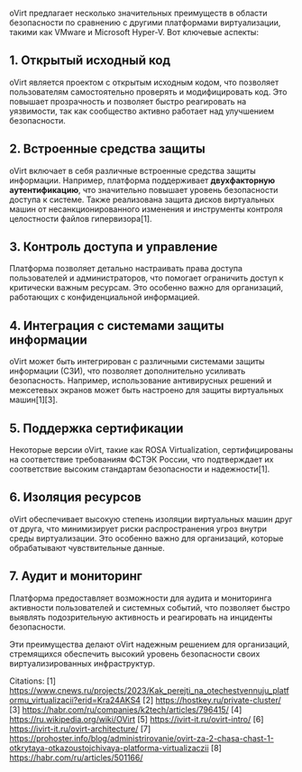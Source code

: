 oVirt предлагает несколько значительных преимуществ в области безопасности по сравнению с другими платформами виртуализации, такими как VMware и Microsoft Hyper-V. Вот ключевые аспекты:

## 1. **Открытый исходный код**
oVirt является проектом с открытым исходным кодом, что позволяет пользователям самостоятельно проверять и модифицировать код. Это повышает прозрачность и позволяет быстро реагировать на уязвимости, так как сообщество активно работает над улучшением безопасности.

## 2. **Встроенные средства защиты**
oVirt включает в себя различные встроенные средства защиты информации. Например, платформа поддерживает **двухфакторную аутентификацию**, что значительно повышает уровень безопасности доступа к системе. Также реализована защита дисков виртуальных машин от несанкционированного изменения и инструменты контроля целостности файлов гипервизора[1].

## 3. **Контроль доступа и управление**
Платформа позволяет детально настраивать права доступа пользователей и администраторов, что помогает ограничить доступ к критически важным ресурсам. Это особенно важно для организаций, работающих с конфиденциальной информацией.

## 4. **Интеграция с системами защиты информации**
oVirt может быть интегрирован с различными системами защиты информации (СЗИ), что позволяет дополнительно усиливать безопасность. Например, использование антивирусных решений и межсетевых экранов может быть настроено для защиты виртуальных машин[1][3].

## 5. **Поддержка сертификации**
Некоторые версии oVirt, такие как ROSA Virtualization, сертифицированы на соответствие требованиям ФСТЭК России, что подтверждает их соответствие высоким стандартам безопасности и надежности[1].

## 6. **Изоляция ресурсов**
oVirt обеспечивает высокую степень изоляции виртуальных машин друг от друга, что минимизирует риски распространения угроз внутри среды виртуализации. Это особенно важно для организаций, которые обрабатывают чувствительные данные.

## 7. **Аудит и мониторинг**
Платформа предоставляет возможности для аудита и мониторинга активности пользователей и системных событий, что позволяет быстро выявлять подозрительную активность и реагировать на инциденты безопасности.

Эти преимущества делают oVirt надежным решением для организаций, стремящихся обеспечить высокий уровень безопасности своих виртуализированных инфраструктур.

Citations:
[1] https://www.cnews.ru/projects/2023/Kak_perejti_na_otechestvennuju_platformu_virtualizacii?erid=Kra24AKS4
[2] https://hostkey.ru/private-cluster/
[3] https://habr.com/ru/companies/k2tech/articles/796415/
[4] https://ru.wikipedia.org/wiki/OVirt
[5] https://ivirt-it.ru/ovirt-intro/
[6] https://ivirt-it.ru/ovirt-architecture/
[7] https://prohoster.info/blog/administrirovanie/ovirt-za-2-chasa-chast-1-otkrytaya-otkazoustojchivaya-platforma-virtualizaczii
[8] https://habr.com/ru/articles/501166/